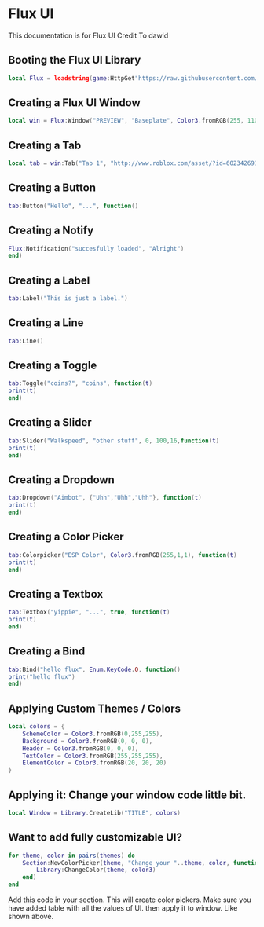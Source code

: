 # Flux UI
This documentation is for Flux UI Credit To dawid

## Booting the Flux UI Library
```lua
local Flux = loadstring(game:HttpGet"https://raw.githubusercontent.com/dawid-scripts/UI-Libs/main/fluxlib.txt")()
```




## Creating a Flux UI Window
```lua
local win = Flux:Window("PREVIEW", "Baseplate", Color3.fromRGB(255, 110, 48), Enum.KeyCode.LeftControl)
```

## Creating a Tab
```lua
local tab = win:Tab("Tab 1", "http://www.roblox.com/asset/?id=6023426915")
```

## Creating a Button
```lua
tab:Button("Hello", "...", function()
```

## Creating a Notify
```lua
Flux:Notification("succesfully loaded", "Alright")
end)
```

## Creating a Label
```lua
tab:Label("This is just a label.")
```

## Creating a Line
```lua
tab:Line()
```

## Creating a Toggle
```lua
tab:Toggle("coins?", "coins", function(t)
print(t)
end)
```

## Creating a Slider
```lua
tab:Slider("Walkspeed", "other stuff", 0, 100,16,function(t)
print(t)
end)
```

## Creating a Dropdown
```lua
tab:Dropdown("Aimbot", {"Uhh","Uhh","Uhh"}, function(t)
print(t)
end)
```

## Creating a Color Picker
```lua
tab:Colorpicker("ESP Color", Color3.fromRGB(255,1,1), function(t)
print(t)
end)
```

## Creating a Textbox
```lua
tab:Textbox("yippie", "...", true, function(t)
print(t)
end)
```

## Creating a Bind
```lua
tab:Bind("hello flux", Enum.KeyCode.Q, function()
print("hello flux")
end)
```

## Applying Custom Themes / Colors
```lua
local colors = {
    SchemeColor = Color3.fromRGB(0,255,255),
    Background = Color3.fromRGB(0, 0, 0),
    Header = Color3.fromRGB(0, 0, 0),
    TextColor = Color3.fromRGB(255,255,255),
    ElementColor = Color3.fromRGB(20, 20, 20)
}
```

## Applying it: Change your window code little bit.
```lua
local Window = Library.CreateLib("TITLE", colors)
```

## Want to add fully customizable UI?
```lua
for theme, color in pairs(themes) do
    Section:NewColorPicker(theme, "Change your "..theme, color, function(color3)
        Library:ChangeColor(theme, color3)
    end)
end
```
Add this code in your section. This will create color pickers.
Make sure you have added table with all the values of UI. then apply it to window. Like shown above.
